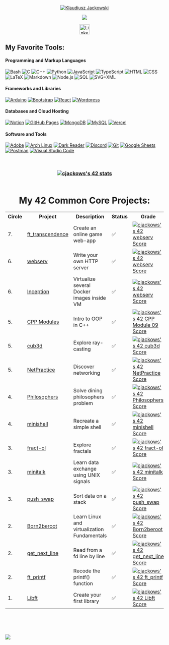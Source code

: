 <p align="center">
  <a href="https://github.com/DenverCoder1">
    <img src="https://readme-typing-svg.demolab.com?font=Fira+Code&weight=500&size=24&pause=1000&center=true&vCenter=true&repeat=false&width=435&height=25&lines=Klaudiusz+Jackowski" alt="Klaudiusz Jackowski" /></a>
</p>

<p align="center">
  <!-- Typing SVG by DenverCoder1 - https://github.com/DenverCoder1/readme-typing-svg -->
  <a href="https://github.com/cj4ck">
    <img src="https://readme-typing-svg.demolab.com?font=Fira+Code&weight=500&height=25&size=22&pause=1000&center=true&vCenter=true&width=435&lines=Lifelong+Learner;Technology+passionate;I+%3C3+programming;IT+Enthusiast" /></a>
</p>

<!-- Social icons section -->
<p align="center">
  <!-- &#8287;&#8287;&#8287;&#8287;&#8287; -->
  <a href="https://www.linkedin.com/in/klaudiusz-jackowski/"><img width="32px" alt="Linkedin" title="Connect with me on Linkedin" src="https://i.imgur.com/QtuMZjB.png"/></a>
</p>


<!-- Social badges section -->

  <summary><h2>My Favorite Tools:</h2></summary>
  <!-- Some badges are from https://github.com/Ileriayo/markdown-badges -->

  <h4>Programming and Markup Languages</h4>

  <p>
      <a herf="#"><img alt="Bash" src="https://img.shields.io/badge/Bash-121011.svg?logo=gnu-bash&logoColor=white"></a>
      <a herf="#"><img alt="C" src="https://custom-icon-badges.demolab.com/badge/C-03599C.svg?logo=c-in-hexagon&logoColor=white"></a>
      <a herf="#"><img alt="C++" src="https://custom-icon-badges.demolab.com/badge/C++-9C033A.svg?logo=cpp2&logoColor=white"></a>
      <a herf="#"><img alt="Python" src="https://img.shields.io/badge/Python-14354C.svg?logo=python&logoColor=white"></a>
      <a herf="#"><img alt="JavaScript" src="https://img.shields.io/badge/JavaScript-F7DF1E.svg?logo=javascript&logoColor=black"></a>
      <a herf="#"><img alt="TypeScript" src="https://img.shields.io/badge/TypeScript-007ACC.svg?logo=typescript&logoColor=white"></a>
      <a herf="#"><img alt="HTML" src="https://img.shields.io/badge/HTML-E34F26.svg?logo=html5&logoColor=white"></a>
      <a herf="#"><img alt="CSS" src="https://img.shields.io/badge/CSS-1572B6.svg?logo=css3&logoColor=white"></a>
      <a herf="#"><img alt="LaTeX" src="https://img.shields.io/badge/LaTeX-008080.svg?logo=LaTeX&logoColor=white"></a>
      <a herf="#"><img alt="Markdown" src="https://img.shields.io/badge/Markdown-000000.svg?logo=markdown&logoColor=white"></a>
      <a herf="#"><img alt="Node.js" src="https://img.shields.io/badge/Node.js-43853D.svg?logo=node.js&logoColor=white"></a>
      <a herf="#"><img alt="SQL" src="https://custom-icon-badges.demolab.com/badge/SQL-025E8C.svg?logo=database&logoColor=white"></a>
      <a herf="#"><img alt="SVG+XML" src="https://img.shields.io/badge/SVG%2BXML-e0982c.svg?logo=svg&logoColor=white"></a>
  </p>

  <h4>Frameworks and Libraries</h4>

  <p>
      <a href="#"><img alt="Arduino" src="https://img.shields.io/badge/-Arduino-00979D?logo=Arduino&logoColor=white"></a>
      <a href="#"><img alt="Bootstrap" src="https://img.shields.io/badge/Bootstrap-7952B3.svg?logo=bootstrap&logoColor=white"></a>
      <a href="#"><img alt="React" src="https://img.shields.io/badge/React-20232a.svg?logo=react&logoColor=%2361DAFB"></a>
      <a href="#"><img alt="Wordpress" src="https://img.shields.io/badge/Wordpress-21759B?logo=wordpress&logoColor=white"></a>
  </p>

  <h4>Databases and Cloud Hosting</h4>

  <p>
      <a href="#"><img alt="Notion" src="https://img.shields.io/badge/Notion-010101.svg?logo=notion&logoColor=white"></a>
      <a href="#"><img alt="GitHub Pages" src="https://img.shields.io/badge/GitHub%20Pages-327FC7.svg?logo=github&logoColor=white"></a>
      <a href="#"><img alt="MongoDB" src ="https://img.shields.io/badge/MongoDB-4ea94b.svg?logo=mongodb&logoColor=white"></a>
      <a href="#"><img alt="MySQL" src="https://img.shields.io/badge/MySQL-00f.svg?logo=mysql&logoColor=white"></a>
      <a href="#"><img alt="Vercel" src="https://img.shields.io/badge/Vercel-000000.svg?logo=vercel&logoColor=white"></a>
  </p>

  <h4>Software and Tools</h4>

  <p>
      <a href="#"><img alt="Adobe" src="https://img.shields.io/badge/Adobe-FF0000.svg?logo=adobe&logoColor=white"></a>
      <a href="#"><img alt="Arch Linux" src="https://img.shields.io/badge/Arch%20Linux-1793D1.svg?logo=arch-linux&logoColor=white"></a>
      <a href="#"><img alt="Dark Reader" src="https://img.shields.io/badge/-Dark%20Reader-141E24?logo=dark-reader&logoColor=white"></a>
      <a href="#"><img alt="Discord" src="https://img.shields.io/badge/-Discord-5865F2.svg?logo=discord&logoColor=white"></a>
      <a href="#"><img alt="Git" src="https://img.shields.io/badge/Git-F05033.svg?logo=git&logoColor=white"></a>
      <a href="#"><img alt="Google Sheets" src="https://img.shields.io/badge/Sheets-34A853.svg?logo=google%20sheets&logoColor=white"></a>
      <a href="#"><img alt="Postman" src="https://img.shields.io/badge/Postman-FF6C37?logo=postman&logoColor=white"></a>
      <a href="#"><img alt="Visual Studio Code" src="https://img.shields.io/badge/Visual%20Studio%20Code-0078d7.svg?logo=visual-studio-code&logoColor=white"></a>
  </p>
</p>
</section>
<br>
<h3 align="center">
<a href="https://github.com/JaeSeoKim/badge42"><img src="https://badge42.vercel.app/api/v2/cl4r9mqmj014009l6t5iuw1n6/stats?cursusId=21&coalitionId=undefined" alt="cjackows's 42 stats" /></a>
<br>
<br>
<h1 align="center"> My 42 Common Core Projects:</h1>
<table align="center">
	<tr> 
		<th>Circle</th>
		<th>Project</th>
		<th>Description</th>
		<th>Status</th>
		<th>Grade</th>
	</tr>
	<tr>
		<td>7.</td>
		<td><a href=https://github.com/cj4ck/42-ft_transcendence.git>ft_transcendence</a></td>
		<td>Create an online game web-app</td>
		<td>✅</td>
		<td> <a href="https://github.com/JaeSeoKim/badge42"><img src="https://badge42.vercel.app/api/v2/cl4r9mqmj014009l6t5iuw1n6/project/3198993" alt="cjackows's 42 webserv Score"/></a> </td>
	</tr>
  <tr>
    <td>6.</td>
    <td><a href="https://github.com/cj4ck/42-webserv.git">webserv</a></td>
    <td>Write your own HTTP server</td>
    <td>✅</td>
    <td><a href="https://github.com/JaeSeoKim/badge42"><img src="https://badge42.vercel.app/api/v2/cl4r9mqmj014009l6t5iuw1n6/project/3198993" alt="cjackows's 42 webserv Score" /></a></td>
  </tr>
  <tr>
    <td>6.</td>
    <td><a href="https://github.com/cj4ck/42-inception.git">Inception</a></td>
    <td>Virtualize several Docker images inside VM</td>
    <td>✅</td>
    <td><a href="https://github.com/JaeSeoKim/badge42"><img src="https://badge42.vercel.app/api/v2/cl4r9mqmj014009l6t5iuw1n6/project/3198993" alt="cjackows's 42 webserv Score" /></a></td>
  </tr>
  <tr>
    <td>5.</td>
    <td><a href="https://github.com/cj4ck/42-cpp">CPP Modules</a></td>
    <td>Intro to OOP in C++</td>
    <td>✅</td>
    <td><a href=""><img src="https://badge42.vercel.app/api/v2/cl4r9mqmj014009l6t5iuw1n6/project/3189200" alt="cjackows's 42 CPP Module 09 Score" /></a></td>
  </tr>
  <tr>
    <td>5.</td>
    <td><a href="https://github.com/cj4ck/42-cub3d.git">cub3d</a></td>
    <td>Explore ray-casting</td>
    <td>✅</td>
    <td><a href="https://projects.intra.42.fr/projects/cub3d/projects_users/3128354"><img src="https://badge42.vercel.app/api/v2/cl4r9mqmj014009l6t5iuw1n6/project/3128354" alt="cjackows's 42 cub3d Score" /></a></td>
  </tr>
  <tr>
    <td>5.</td>
    <td><a href="https://github.com/cj4ck/42-netpractise.git">NetPractice</a></td>
    <td>Discover networking</td>
    <td>✅</td>
    <td><a href="https://projects.intra.42.fr/projects/netpractice/projects_users/3125090"><img src="https://badge42.vercel.app/api/v2/cl4r9mqmj014009l6t5iuw1n6/project/3125090" alt="cjackows's 42 NetPractice Score" /></a></td>
  </tr>
  <tr>
    <td>4.</td>
    <td><a href="https://github.com/cj4ck/42-philosophers">Philosophers</a></td>
    <td>Solve dining philosophers problem</td>
    <td>✅</td>
    <td><a href="https://projects.intra.42.fr/projects/42cursus-philosophers/projects_users/3113413"><img src="https://badge42.vercel.app/api/v2/cl4r9mqmj014009l6t5iuw1n6/project/3113413" alt="cjackows's 42 Philosophers Score" /></a></td>
  </tr>
  <tr>
    <td>4.</td>
    <td><a href="https://github.com/cj4ck/42-minishell">minishell</a></td>
    <td>Recreate a simple shell</td>
    <td>✅</td>
    <td><a href="https://projects.intra.42.fr/projects/42cursus-minishell/projects_users/3116150"><img src="https://badge42.vercel.app/api/v2/cl4r9mqmj014009l6t5iuw1n6/project/3116150" alt="cjackows's 42 minishell Score" /></a></td>
  </tr>
  <tr>
    <td>3.</td>
    <td><a href="https://github.com/cj4ck/42-fractol">fract-ol</a></td>
    <td>Explore fractals</td>
    <td>✅</td>
    <td><a href="https://projects.intra.42.fr/projects/42cursus-fract-ol/projects_users/3058401"><img src="https://badge42.vercel.app/api/v2/cl4r9mqmj014009l6t5iuw1n6/project/3058401" alt="cjackows's 42 fract-ol Score" /></a></td>
  </tr>
  <tr>
    <td>3.</td>
    <td><a href="https://github.com/cj4ck/42-minitalk">minitalk</a></td>
    <td>Learn data exchange using UNIX signals</td>
    <td>✅</td>
    <td><a href="https://projects.intra.42.fr/projects/minitalk/projects_users/3048741"><img src="https://badge42.vercel.app/api/v2/cl4r9mqmj014009l6t5iuw1n6/project/3048741" alt="cjackows's 42 minitalk Score" /></a></td>
  </tr>
  <tr>
    <td>3.</td>
    <td><a href="https://github.com/cj4ck/42-push_swap">push_swap</a></td>
    <td>Sort data on a stack</td>
    <td>✅</td>
    <td><a href="https://projects.intra.42.fr/projects/42cursus-push_swap/projects_users/3089920"><img src="https://badge42.vercel.app/api/v2/cl4r9mqmj014009l6t5iuw1n6/project/3089920" alt="cjackows's 42 push_swap Score" /></a></td>
  </tr>
  <tr>
    <td>2.</td>
    <td><a href="https://github.com/cj4ck/42-born2beroot">Born2beroot</a></td>
    <td>Learn Linux and virtualization Fundamentals</td>
    <td>✅</td>
    <td><a href="https://projects.intra.42.fr/projects/born2beroot/projects_users/2702486"><img src="https://badge42.vercel.app/api/v2/cl4r9mqmj014009l6t5iuw1n6/project/2702486" alt="cjackows's 42 Born2beroot Score" /></a></td>
  </tr>
  <tr>
    <td>2.</td>
    <td><a href="https://github.com/cj4ck/42-get_next_line">get_next_line</a></td>
    <td>Read from a fd line by line</td>
    <td>✅</td>
    <td><a href="https://projects.intra.42.fr/projects/42cursus-get_next_line/projects_users/2702612"><img src="https://badge42.vercel.app/api/v2/cl4r9mqmj014009l6t5iuw1n6/project/2702612" alt="cjackows's 42 get_next_line Score" /></a></td>
  </tr>
  <tr>
    <td>2.</td>
    <td><a href="https://github.com/cj4ck/42-ft_printf">ft_printf</a></td>
    <td>Recode the printf() function</td>
    <td>✅</td>
    <td><a href="https://projects.intra.42.fr/projects/42cursus-ft_printf/projects_users/2634281"><img src="https://badge42.vercel.app/api/v2/cl4r9mqmj014009l6t5iuw1n6/project/2634281" alt="cjackows's 42 ft_printf Score" /></a></td>
  </tr>
  <tr>
    <td>1.</td>
    <td><a href="https://github.com/cj4ck/42-libft">Libft</a></td>
    <td>Create your first library</td>
    <td>✅</td>
    <td><a href="https://projects.intra.42.fr/projects/42cursus-libft/projects_users/2572171"><img src="https://badge42.vercel.app/api/v2/cl4r9mqmj014009l6t5iuw1n6/project/2572171" alt="cjackows's 42 Libft Score" /></a></td>
  </tr>
</table>
 </table>

<br>
<br>
<br>

![](https://komarev.com/ghpvc/?username=your-github-username&color=dc143c)
